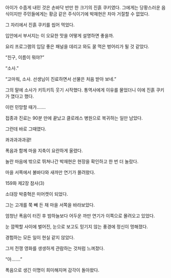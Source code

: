 아이가 수줍게 내민 것은 손바닥 반만 한 크기의 진흙 쿠키였다. 그에게는 당황스러운 음식이지만 주민들에게는 황금 같은 주식이기에 박재현은 차마 거절할 수 없었다.

그 자리에서 진흙 쿠키를 씹어 먹었다.

입안에서 부서지는 이 오묘한 맛을 어떻게 설명하면 좋을까.

요리 프로그램의 입담 좋은 패널을 데리고 와도 꿀 먹은 벙어리가 될 것 같았다.

“친구, 이름이 뭐야?”

“소사.”

“고마워, 소사. 선생님이 진료하면서 선물은 처음 받아 보네.”

그의 말에 소사가 키득키득 웃기 시작했다. 통역사에게 이유를 물었더니 이에 진흙 쿠키가 꼈다고 했다.

이런 민망할 때가…….

접종과 진료는 90분 만에 끝났고 클로레스 병원으로 복귀하는 일만 남았다.

그런데 바로 그때였다.

콰과과과과광!

폭음과 함께 마을 지축이 요란하게 울렸다.

놀란 마음에 밖으로 뛰쳐나간 박재현은 현장을 확인하고 한 번 더 놀랐다.

마을 서쪽에서 불바다와 새까만 연기가 몰려왔다.

159화 제2장 참사(3)

소대장 박중혁은 미어캣이 되었다.

그는 고개를 쭉 빼 든 채 마을 서쪽을 바라보았다.

엄청난 폭음이 터진 후 밤하늘보다 어두운 까만 연기가 이쪽으로 몰려오고 있었다.

눈 깜짝할 사이에 벌어진, 눈으로 보고도 믿기지 않는 풍경에 정신이 멍해졌다.

경험하는 모든 일이 현실 같지 않았다.

그저 전쟁 영화를 생생하게 관람하는 것처럼 느껴졌다.

“아…….”

폭음으로 생긴 이명이 희미해지며 감각이 돌아왔다.